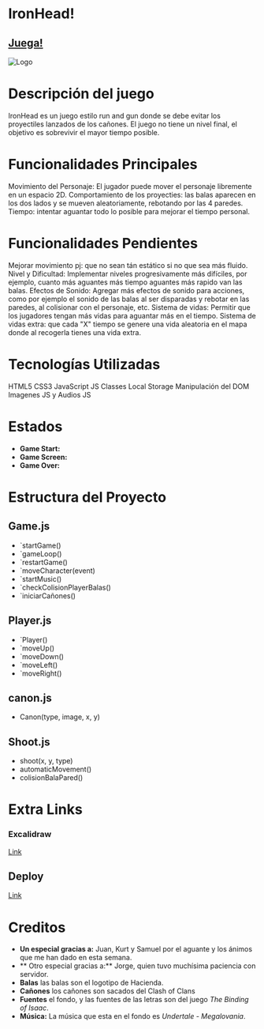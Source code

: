 # IronHead!

## [Juega!](https://alejandrocorrea21.github.io/Proyecto-IronHead/)

![Logo](./assets/logo.png)

# Descripción del juego

IronHead es un juego estilo run and gun donde se debe evitar los proyectiles lanzados de los cañones. El juego no tiene un nivel final, el objetivo es sobrevivir el mayor tiempo posible.

# Funcionalidades Principales

Movimiento del Personaje: El jugador puede mover el personaje libremente en un espacio 2D.
Comportamiento de los proyecties: las balas aparecen en los dos lados y se mueven aleatoriamente, rebotando por las 4 paredes.
Tiempo: intentar aguantar todo lo posible para mejorar el tiempo personal.

# Funcionalidades Pendientes
Mejorar movimiento pj: que no sean tán estático si no que sea más fluido.
Nivel y Dificultad: Implementar niveles progresivamente más difíciles, por ejemplo, cuanto más aguantes más tiempo aguantes más rapido van las balas.
Efectos de Sonido: Agregar más efectos de sonido para acciones, como por ejemplo el sonido de las balas al ser disparadas y rebotar en las paredes, al colisionar con el personaje, etc.
Sistema de vidas: Permitir que los jugadores tengan más vidas para aguantar más en el tiempo.
Sistema de vidas extra: que cada "X" tiempo se genere una vida aleatoria en el mapa donde al recogerla tienes una vida extra.

# Tecnologías Utilizadas
HTML5
CSS3
JavaScript
JS Classes
Local Storage
Manipulación del DOM
Imagenes JS y Audios JS

# Estados

- **Game Start:**
- **Game Screen:**
- **Game Over:**

# Estructura del Proyecto

## Game.js

- `startGame()
- `gameLoop()
- `restartGame()
- `moveCharacter(event)
- `startMusic()
- `checkColisionPlayerBalas()
- `iniciarCañones()

## Player.js

- `Player()
- `moveUp()
- `moveDown()
- `moveLeft()
- `moveRight()

## canon.js
- Canon(type, image, x, y)

## Shoot.js

- shoot(x, y, type)
- automaticMovement()
- colisionBalaPared()

# Extra Links

### Excalidraw
[Link](https://excalidraw.com/#json=JT7Y47xNdxHVOAFSwSpO6,4u6A30aL3DFsp0Gm8X8g1A)

## Deploy
[Link](https://alejandrocorrea21.github.io/Proyecto-IronHead/)

# Creditos

- **Un especial gracias a:** Juan, Kurt y Samuel por el aguante y los ánimos que me han dado en esta semana.
- ** Otro especial gracias a:** Jorge, quien tuvo muchísima paciencia con servidor.
- **Balas** las balas son el logotipo de Hacienda.
- **Cañones** los cañones son sacados del Clash of Clans
- **Fuentes** el fondo, y las fuentes de las letras son del juego *The Binding of Isaac*.
- **Música:** La música que esta en el fondo es *Undertale - Megalovania*.
